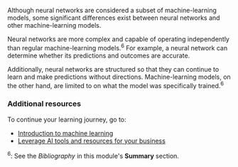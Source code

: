 Although neural networks are considered a subset of machine-learning models, some significant differences exist between neural networks and other machine-learning models.

Neural networks are more complex and capable of operating independently than regular machine-learning models.<sup>6</sup> For example, a neural network can determine whether its predictions and outcomes are accurate.

Additionally, neural networks are structured so that they can continue to learn and make predictions without directions. Machine-learning models, on the other hand, are limited to on what the model was specifically trained.<sup>6</sup>

### Additional resources

To continue your learning journey, go to:

- [Introduction to machine learning](/training/modules/introduction-to-machine-learning/)
- [Leverage AI tools and resources for your business](/training/modules/leverage-ai-tools/)

<sup>6</sup>: See the *Bibliography* in this module's **Summary** section.
